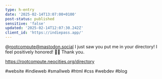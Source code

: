 ```yaml
---
type: h-entry
date: '2025-02-14T13:07:00+0100'
post-status: published
sensitive: 'false'
updated: '2025-02-14T12:07:30.242Z'
client_id: 'https://indiepass.app/'
---
```

@rootcompute@mastodon.social I just saw you put me in your directory! I feel positively honored! 🥰🥰 Thank you. 

https://rootcompute.neocities.org/directory

#website #indieweb #smallweb #html #css #webdev #blog
